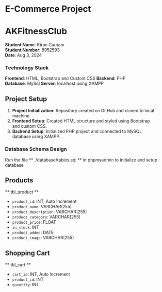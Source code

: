 # E-Commerce Project
# AKFitnessClub

**Student Name**: Kiran Gautam  
**Student Number**: 8952593  
**Date**: Aug 3, 2024

### Technology Stack

**Frontend**: HTML, Bootstrap and Custom CSS 
**Backend**: PHP  
**Database**: MySql
**Server**: localhost using XAMPP

## Project Setup

1. **Project Initialization**: Repository created on GitHub and cloned to local machine.
2. **Frontend Setup**: Created HTML structure and styled using Bootstrap and custom CSS.
3. **Backend Setup**: Initialized PHP project and connected to MySQL database using XAMPP.

### Database Schema Design
Run the file ** ./database/tables.sql ** in phpmyadmin to initialize and setup database

## Products
** tbl_product **

- `product_id`: INT, Auto Increment
- `product_name`: VARCHAR(255)
- `product_description`: VARCHAR(255)
- `product_category`: VARCHAR(255)
- `product_price`: FLOAT
- `in_stock`: INT
- `product_added`: DATE
- `product_image`: VARCHAR(255)

## Shopping Cart
** tbl_cart **
- `cart_id`: INT, Auto Increment
- `product_id`: INT
- `quantity`: INT



